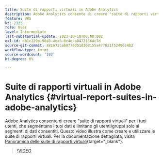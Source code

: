 ```yaml
---
title: Suite di rapporti virtuali in Adobe Analytics
description: Adobe Analytics consente di creare "suite di rapporti virtuali" per i tuoi utenti, che segmentano i tuoi dati e limitano gli utenti/gruppi solo ai segmenti di dati consentiti. Questo video illustra come creare e utilizzare le suite di rapporti virtuali.
feature: VRS
kt: 2325
role: User
level: Intermediate
last-substantial-update: 2023-10-18T00:00:00Z
exl-id: db1c229a-96a0-4ca0-8c4e-a04721564c7d
source-git-commit: a81672ceb077ad51d308155a477021f5249054b2
workflow-type: tm+mt
source-wordcount: '102'
ht-degree: 0%

---
```


# Suite di rapporti virtuali in Adobe Analytics {#virtual-report-suites-in-adobe-analytics}

Adobe Analytics consente di creare &quot;suite di rapporti virtuali&quot; per i tuoi utenti, che segmentano i tuoi dati e limitano gli utenti/gruppi solo ai segmenti di dati consentiti. Questo video illustra come creare e utilizzare le suite di rapporti virtuali. Per la documentazione dettagliata, visita [Panoramica delle suite di rapporti virtuali](https://experienceleague.adobe.com/docs/analytics/components/virtual-report-suites/vrs-about.html?lang=it){target="_blank"}.

>[!VIDEO](https://video.tv.adobe.com/v/25412/?quality=12&learn=on)
